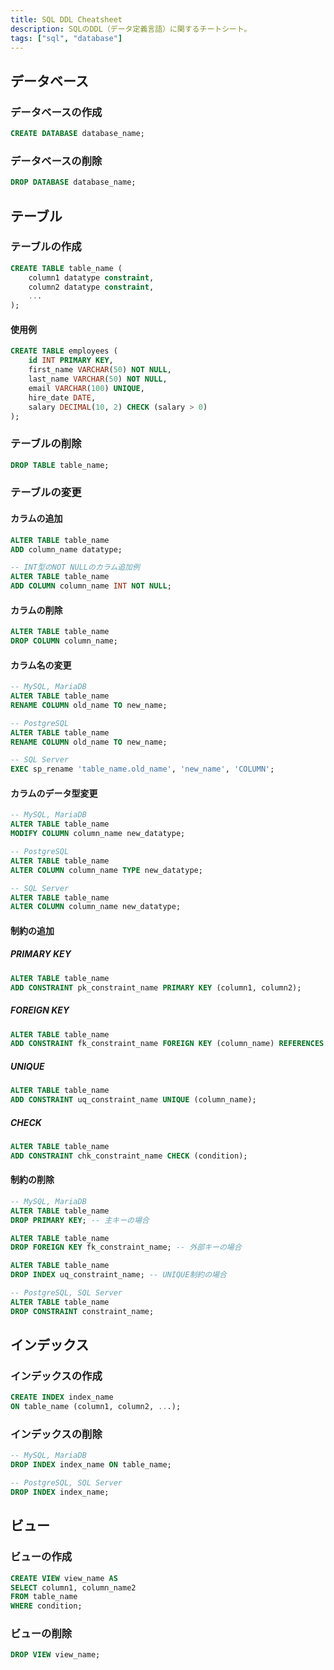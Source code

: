 ```yaml
---
title: SQL DDL Cheatsheet
description: SQLのDDL（データ定義言語）に関するチートシート。
tags: ["sql", "database"]
---
```


## データベース

### データベースの作成

```sql
CREATE DATABASE database_name;
```

### データベースの削除

```sql
DROP DATABASE database_name;
```

## テーブル

### テーブルの作成

```sql
CREATE TABLE table_name (
    column1 datatype constraint,
    column2 datatype constraint,
    ...
);
```

#### 使用例

```sql
CREATE TABLE employees (
    id INT PRIMARY KEY,
    first_name VARCHAR(50) NOT NULL,
    last_name VARCHAR(50) NOT NULL,
    email VARCHAR(100) UNIQUE,
    hire_date DATE,
    salary DECIMAL(10, 2) CHECK (salary > 0)
);
```

### テーブルの削除

```sql
DROP TABLE table_name;
```

### テーブルの変更

#### カラムの追加

```sql
ALTER TABLE table_name
ADD column_name datatype;

-- INT型のNOT NULLのカラム追加例
ALTER TABLE table_name
ADD COLUMN column_name INT NOT NULL;
```

#### カラムの削除

```sql
ALTER TABLE table_name
DROP COLUMN column_name;
```

#### カラム名の変更

```sql
-- MySQL, MariaDB
ALTER TABLE table_name
RENAME COLUMN old_name TO new_name;

-- PostgreSQL
ALTER TABLE table_name
RENAME COLUMN old_name TO new_name;

-- SQL Server
EXEC sp_rename 'table_name.old_name', 'new_name', 'COLUMN';
```

#### カラムのデータ型変更

```sql
-- MySQL, MariaDB
ALTER TABLE table_name
MODIFY COLUMN column_name new_datatype;

-- PostgreSQL
ALTER TABLE table_name
ALTER COLUMN column_name TYPE new_datatype;

-- SQL Server
ALTER TABLE table_name
ALTER COLUMN column_name new_datatype;
```

#### 制約の追加

##### PRIMARY KEY

```sql
ALTER TABLE table_name
ADD CONSTRAINT pk_constraint_name PRIMARY KEY (column1, column2);
```

##### FOREIGN KEY

```sql
ALTER TABLE table_name
ADD CONSTRAINT fk_constraint_name FOREIGN KEY (column_name) REFERENCES other_table(other_column_name);
```

##### UNIQUE

```sql
ALTER TABLE table_name
ADD CONSTRAINT uq_constraint_name UNIQUE (column_name);
```

##### CHECK

```sql
ALTER TABLE table_name
ADD CONSTRAINT chk_constraint_name CHECK (condition);
```

#### 制約の削除

```sql
-- MySQL, MariaDB
ALTER TABLE table_name
DROP PRIMARY KEY; -- 主キーの場合

ALTER TABLE table_name
DROP FOREIGN KEY fk_constraint_name; -- 外部キーの場合

ALTER TABLE table_name
DROP INDEX uq_constraint_name; -- UNIQUE制約の場合

-- PostgreSQL, SQL Server
ALTER TABLE table_name
DROP CONSTRAINT constraint_name;
```

## インデックス

### インデックスの作成

```sql
CREATE INDEX index_name
ON table_name (column1, column2, ...);
```

### インデックスの削除

```sql
-- MySQL, MariaDB
DROP INDEX index_name ON table_name;

-- PostgreSQL, SQL Server
DROP INDEX index_name;
```

## ビュー

### ビューの作成

```sql
CREATE VIEW view_name AS
SELECT column1, column_name2
FROM table_name
WHERE condition;
```

### ビューの削除

```sql
DROP VIEW view_name;
```
